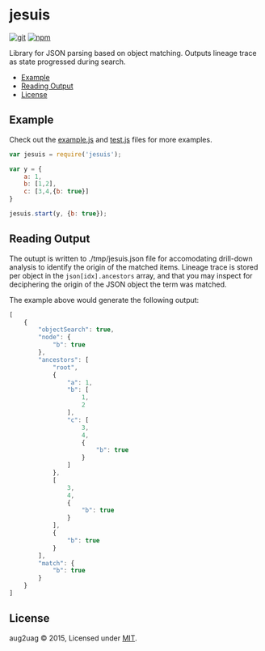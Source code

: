 # jesuis
[![git][git-badge]][git-url]
[![npm][npm-badge]][npm-url]

Library for JSON parsing based on object matching. Outputs lineage trace as state progressed during search.

* [Example](#example)
* [Reading Output](#output)
* [License](#license)

<a name="example"></a>
## Example
Check out the [example.js][example] and [test.js][test] files for more examples. 
```js
var jesuis = require('jesuis');

var y = {
	a: 1,
	b: [1,2],
	c: [3,4,{b: true}]
}

jesuis.start(y, {b: true});
```

<a name="output"></a>
## Reading Output

The outupt is written to ./tmp/jesuis.json file for accomodating drill-down analysis to identify the origin of the matched items. Lineage trace is stored per object in the `json[idx].ancestors` array, and that you may inspect for deciphering the origin of the JSON object the term was matched.

The example above would generate the following output:
```js
[
    {
        "objectSearch": true,
        "node": {
            "b": true
        },
        "ancestors": [
            "root",
            {
                "a": 1,
                "b": [
                    1,
                    2
                ],
                "c": [
                    3,
                    4,
                    {
                        "b": true
                    }
                ]
            },
            [
                3,
                4,
                {
                    "b": true
                }
            ],
            {
                "b": true
            }
        ],
        "match": {
            "b": true
        }
    }
]
```

## License
aug2uag © 2015, Licensed under [MIT][].

[MIT]: ./LICENSE
[example]: ./example.js
[test]: ./test.js

[git-badge]: https://img.shields.io/github/release/aug2uag/jesuis.svg?style=flat-square
[git-url]: https://github.com/aug2uag/jesuis/releases
[npm-badge]: https://img.shields.io/npm/v/jesuis.svg?style=flat-square
[npm-url]: https://npmjs.org/package/jesuis
